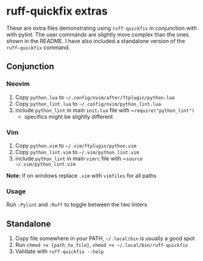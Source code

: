 # ruff-quickfix extras

These are extra files demonstrating using `ruff-quickfix` in conjunction with
with pylint. The user commands are slightly more complex than the ones shown in
the README. I have also included a standalone version of the `ruff-quickfix`
command.

## Conjunction

### Neovim

1. Copy `python.lua` to `~/.config/nvim/after/ftplugin/python.lua`
2. Copy `python_lint.lua` to `~/.config/nvim/python_lint.lua`
3. include `python_lint` in main `init.lua` file with ~`require("python_lint")`
    * specifics might be slightly different

### Vim

1. Copy `python.vim` to `~/.vim/ftplugin/python.vim`
2. Copy `python_lint.vim` to `~/.vim/python_lint.vim`
3. include `python_lint` in main `vimrc` file with ~`source ~/.vim/python_lint.vim`

**Note:** If on windows replace `.vim` with `vimfiles` for all paths

### Usage

Run `:Pylint` and `:Ruff` to toggle between the two linters

## Standalone

1. Copy file somewhere in your PATH, `~/.local/bin` is usually a good spot
2. Run `chmod +x {path_to_file}`, `chmod +x ~/.local/bin/ruff-quickfix`
3. Validate with `ruff-quickfix --help`
